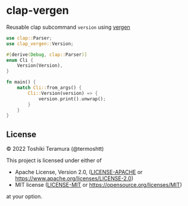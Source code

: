 clap-vergen
============

Reusable clap subcommand `version` using [vergen](https://crates.io/crates/vergen)

```rust
use clap::Parser;
use clap_vergen::Version;

#[derive(Debug, clap::Parser)]
enum Cli {
    Version(Version),
}

fn main() {
    match Cli::from_args() {
        Cli::Version(version) => {
            version.print().unwrap();
        }
    }
}
```

License
--------

© 2022 Toshiki Teramura (@termoshtt)

This project is licensed under either of

- Apache License, Version 2.0, ([LICENSE-APACHE](LICENSE-APACHE) or https://www.apache.org/licenses/LICENSE-2.0)
- MIT license ([LICENSE-MIT](LICENSE-MIT) or https://opensource.org/licenses/MIT)

at your option.
